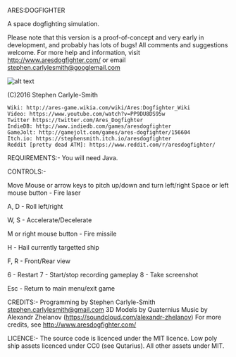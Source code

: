 ARES:DOGFIGHTER

A space dogfighting simulation.  

Please note that this version is a proof-of-concept and very early in development, and probably has lots of bugs!  All comments and suggestions welcome.  For more help and information, visit http://www.aresdogfighter.com/ or email stephen.carlylesmith@googlemail.com

![alt text](http://media.indiedb.com/cache/images/games/1/52/51958/thumb_620x2000/31.png)

(C)2016 Stephen Carlyle-Smith


    Wiki: http://ares-game.wikia.com/wiki/Ares:Dogfighter_Wiki
    Video: https://www.youtube.com/watch?v=PP9DU8DS95w
    Twitter https://twitter.com/Ares_Dogfighter
    IndieDB: http://www.indiedb.com/games/aresdogfighter
    GameJolt: http://gamejolt.com/games/ares-dogfighter/156604
    Itch.io: https://stephensmith.itch.io/aresdogfighter
    Reddit [pretty dead ATM]: https://www.reddit.com/r/aresdogfighter/


REQUIREMENTS:-
You will need Java.



CONTROLS:-

Move Mouse or arrow keys to pitch up/down and turn left/right
Space or left mouse button - Fire laser

A, D - Roll left/right

W, S - Accelerate/Decelerate

M or right mouse button - Fire missile

H - Hail currently targetted ship

F, R - Front/Rear view

6 - Restart
7 - Start/stop recording gameplay
8 - Take screenshot

Esc - Return to main menu/exit game



CREDITS:-
Programming by Stephen Carlyle-Smith <stephen.carlylesmith@gmail.com>
3D Models by Quaternius
Music by Alexandr Zhelanov (https://soundcloud.com/alexandr-zhelanov)
For more credits, see http://www.aresdogfighter.com/


LICENCE:-
The source code is licenced under the MIT licence.  Low poly ship assets licenced under CC0 (see Qutarius).  All other assets under MIT.